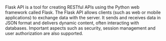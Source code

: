 Flask API is a tool for creating RESTful APIs using the Python web framework called Flask. The Flask API allows clients (such as web or mobile applications) to exchange data with the server. It sends and receives data in JSON format and delivers dynamic content, often interacting with databases. Important aspects such as security, session management and user authorization are also supported.
